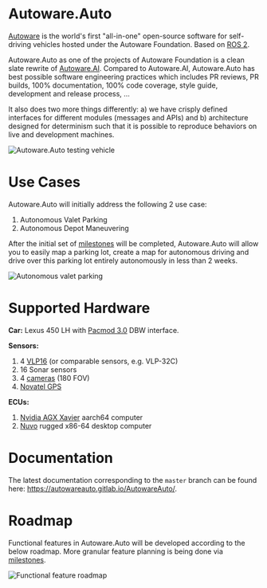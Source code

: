# Autoware.Auto

[Autoware](https://www.autoware.org/) is the world's first "all-in-one" open-source
software for self-driving vehicles hosted under the Autoware Foundation. Based on
[ROS 2](https://index.ros.org/doc/ros2/).

Autoware.Auto as one of the projects of Autoware Foundation is a clean slate rewrite
of [Autoware.AI](https://autoware.ai/). Compared to Autoware.AI, Autoware.Auto has
best possible software engineering practices which includes PR reviews, PR builds,
100% documentation, 100% code coverage, style guide, development and release process, …

It also does two more things differently: a) we have crisply defined interfaces for
different modules (messages and APIs) and  b) architecture designed for determinism
such that it is possible to reproduce behaviors on live and development machines.

![Autoware.Auto testing vehicle](lexus.jpg)

# Use Cases
Autoware.Auto will initially address the following 2 use case:
1. Autonomous Valet Parking
1. Autonomous Depot Maneuvering

After the initial set of [milestones](https://gitlab.com/AutowareAuto/AutowareAuto/milestones)
will be completed, Autoware.Auto will allow you to easily map a parking lot, create
a map for autonomous driving and drive over this parking lot entirely autonomously
in less than 2 weeks.

![Autonomous valet parking](valet_parking.jpeg)

# Supported Hardware
**Car:** Lexus 450 LH with [Pacmod 3.0](https://autonomoustuff.com/product/small-ev-by-wire-kits/)
DBW interface.

**Sensors:**  
1. 4 [VLP16](https://velodynelidar.com/vlp-16-hi-res.html) (or comparable sensors, e.g. VLP-32C)
2. 16 Sonar sensors
3. 4 [cameras](http://wiki.ros.org/pointgrey_camera_driver) (180 FOV)
4. [Novatel GPS](https://autonomoustuff.com/product/novatel-vehicle-kits/)

**ECUs:**  
1. [Nvidia AGX Xavier](https://www.nvidia.com/en-us/deep-learning-ai/products/agx-systems/) aarch64 computer
2. [Nuvo](https://autonomoustuff.com/product/astuff-spectra/) rugged x86-64 desktop computer

# Documentation

The latest documentation corresponding to the ``master`` branch can be found here:
https://autowareauto.gitlab.io/AutowareAuto/.

# Roadmap
Functional features in Autoware.Auto will be developed according to the below roadmap.
More granular feature planning is being done via
[milestones](https://gitlab.com/AutowareAuto/AutowareAuto/milestones).

![Functional feature roadmap](aa_roadmap.png)
